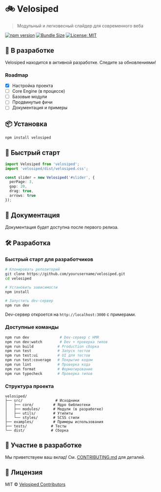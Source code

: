 # 🚲 Velosiped

> Модульный и легковесный слайдер для современного веба

[![npm version](https://img.shields.io/npm/v/velosiped.svg)](https://www.npmjs.com/package/velosiped)
[![Bundle Size](https://img.shields.io/bundlephobia/minzip/velosiped)](https://bundlephobia.com/package/velosiped)
[![License: MIT](https://img.shields.io/badge/License-MIT-blue.svg)](LICENSE)

## 🚧 В разработке

Velosiped находится в активной разработке. Следите за обновлениями!

### Roadmap

- [x] Настройка проекта
- [ ] Core Engine (в процессе)
- [ ] Базовые модули
- [ ] Продвинутые фичи
- [ ] Документация и примеры

## 📦 Установка

```bash
npm install velosiped
```

## 🚀 Быстрый старт

```typescript
import Velosiped from 'velosiped';
import 'velosiped/dist/velosiped.css';

const slider = new Velosiped('#slider', {
  perPage: 3,
  gap: 20,
  drag: true,
  arrows: true
});
```

## 📖 Документация

Документация будет доступна после первого релиза.

## 🛠️ Разработка

### Быстрый старт для разработчиков

```bash
# Клонировать репозиторий
git clone https://github.com/yourusername/velosiped.git
cd velosiped

# Установить зависимости
npm install

# Запустить dev-сервер
npm run dev
```

Dev-сервер откроется на `http://localhost:3000` с примерами.

### Доступные команды

```bash
npm run dev              # Dev-сервер с HMR
npm run dev:watch        # Dev + проверка типов
npm run build           # Production сборка
npm run test            # Запуск тестов
npm run test:ui         # UI для тестов
npm run test:coverage   # Покрытие кодом
npm run lint            # Проверка кода
npm run format          # Форматирование
npm run typecheck       # Проверка типов
```

### Структура проекта

```
velosiped/
├── src/               # Исходники
│   ├── core/         # Ядро библиотеки
│   ├── modules/      # Модули (в разработке)
│   ├── utils/        # Утилиты
│   └── styles/       # SCSS стили
├── examples/         # Примеры использования
├── tests/           # Тесты
└── dist/            # Сборка
```

## 🤝 Участие в разработке

Мы приветствуем ваш вклад! См. [CONTRIBUTING.md](CONTRIBUTING.md) для деталей.

## 📄 Лицензия

MIT © [Velosiped Contributors](LICENSE)

